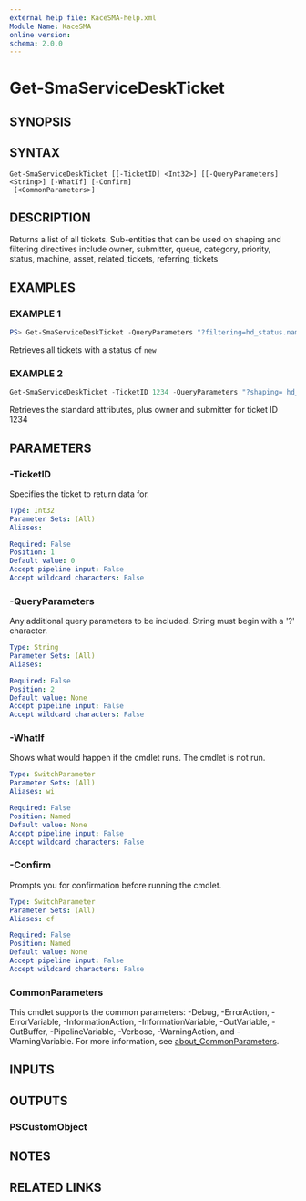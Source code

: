 ```yaml
---
external help file: KaceSMA-help.xml
Module Name: KaceSMA
online version:
schema: 2.0.0
---
```


# Get-SmaServiceDeskTicket

## SYNOPSIS

## SYNTAX

```
Get-SmaServiceDeskTicket [[-TicketID] <Int32>] [[-QueryParameters] <String>] [-WhatIf] [-Confirm]
 [<CommonParameters>]
```

## DESCRIPTION
Returns a list of all tickets.
Sub-entities that can be used on shaping and filtering directives include owner,
submitter, queue, category, priority, status, machine, asset, related_tickets, referring_tickets

## EXAMPLES

### EXAMPLE 1
```powershell
PS> Get-SmaServiceDeskTicket -QueryParameters "?filtering=hd_status.name eq new"
```

Retrieves all tickets with a status of `new`

### EXAMPLE 2
```powershell
Get-SmaServiceDeskTicket -TicketID 1234 -QueryParameters "?shaping= hd_ticket regular,owner limited,submitter limited"
```

Retrieves the standard attributes, plus owner and submitter for ticket ID 1234

## PARAMETERS

### -TicketID
Specifies the ticket to return data for.

```yaml
Type: Int32
Parameter Sets: (All)
Aliases:

Required: False
Position: 1
Default value: 0
Accept pipeline input: False
Accept wildcard characters: False
```

### -QueryParameters
Any additional query parameters to be included.
String must begin with a '?' character.

```yaml
Type: String
Parameter Sets: (All)
Aliases:

Required: False
Position: 2
Default value: None
Accept pipeline input: False
Accept wildcard characters: False
```

### -WhatIf
Shows what would happen if the cmdlet runs.
The cmdlet is not run.

```yaml
Type: SwitchParameter
Parameter Sets: (All)
Aliases: wi

Required: False
Position: Named
Default value: None
Accept pipeline input: False
Accept wildcard characters: False
```

### -Confirm
Prompts you for confirmation before running the cmdlet.

```yaml
Type: SwitchParameter
Parameter Sets: (All)
Aliases: cf

Required: False
Position: Named
Default value: None
Accept pipeline input: False
Accept wildcard characters: False
```

### CommonParameters
This cmdlet supports the common parameters: -Debug, -ErrorAction, -ErrorVariable, -InformationAction, -InformationVariable, -OutVariable, -OutBuffer, -PipelineVariable, -Verbose, -WarningAction, and -WarningVariable. For more information, see [about_CommonParameters](http://go.microsoft.com/fwlink/?LinkID=113216).

## INPUTS

## OUTPUTS

### PSCustomObject
## NOTES

## RELATED LINKS
